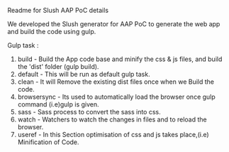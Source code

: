 Readme for Slush AAP PoC details

We developed the Slush generator for AAP PoC to generate the web app and build the code using gulp.

Gulp task :
 1. build - Build the App code base and minify the css & js files, and build the 'dist' folder (gulp build).
 2. default - This will be run as default gulp task.
 3. clean - It will Remove the existing dist files once when we Build the code.
 4. browsersync - Its used to automatically load the browser once gulp command (i.e)gulp is given.
 5. sass - Sass process to convert the sass into css.
 6. watch - Watchers to watch the changes in files and to reload the browser.
 7. useref - In this Section optimisation of css and js takes place,(i.e) Minification of Code. 